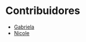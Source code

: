 # Contribuidores

- [Gabriela](https://github.com/gabizinharl)
- [Nicole](https://github.com/NickRito)

